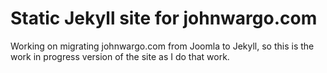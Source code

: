 # Static Jekyll site for johnwargo.com

Working on migrating johnwargo.com from Joomla to Jekyll, so this is the work in progress version of the site as I do that work. 
